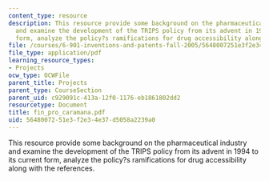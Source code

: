 ```yaml
---
content_type: resource
description: This resource provide some background on the pharmaceutical industry
  and examine the development of the TRIPS policy from its advent in 1994 to its current
  form, analyze the policy?s ramifications for drug accessibility along with the references.
file: /courses/6-901-inventions-and-patents-fall-2005/5648007251e3f2e34e37d5058a2239a0_fin_pro_caramana.pdf
file_type: application/pdf
learning_resource_types:
- Projects
ocw_type: OCWFile
parent_title: Projects
parent_type: CourseSection
parent_uid: c929091c-413a-12f0-1176-eb1861802dd2
resourcetype: Document
title: fin_pro_caramana.pdf
uid: 56480072-51e3-f2e3-4e37-d5058a2239a0
---
```

This resource provide some background on the pharmaceutical industry and examine the development of the TRIPS policy from its advent in 1994 to its current form, analyze the policy?s ramifications for drug accessibility along with the references.

